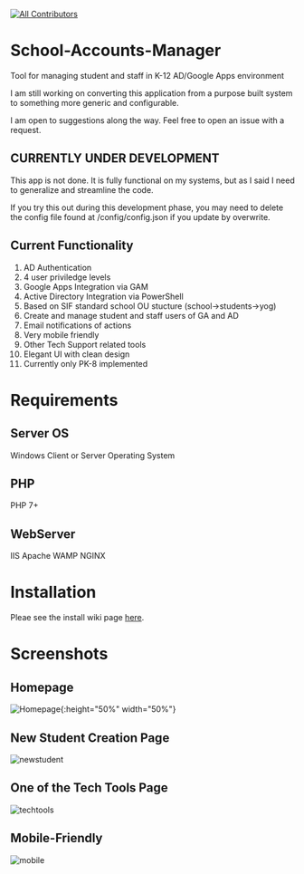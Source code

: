 [![All Contributors](https://img.shields.io/badge/all_contributors-1-orange.svg?style=flat-square)](#contributors) 
# School-Accounts-Manager
Tool for managing student and staff in  K-12 AD/Google Apps environment



I am still working on converting this application from a purpose built system to something more generic and configurable.

I am open to suggestions along the way. Feel free to open an issue with a request.

## CURRENTLY UNDER DEVELOPMENT
This app is not done. It is fully functional on my systems, but as I said I need to generalize and streamline the code.

If you try this out during this development phase, you may need to delete the config file found at /config/config.json if you update by overwrite.

## Current Functionality
1. AD Authentication
1. 4 user priviledge levels
1. Google Apps Integration via GAM
1. Active Directory Integration via PowerShell
1. Based on SIF standard school OU stucture (school->students->yog)
1. Create and manage student and staff users of GA and AD
1. Email notifications of actions
1. Very mobile friendly
1. Other Tech Support related tools
1. Elegant UI with clean design
1. Currently only PK-8 implemented

# Requirements

## Server OS
Windows Client or Server Operating System

## PHP
PHP 7+

## WebServer
IIS
Apache
WAMP
NGINX


# Installation

Pleae see the install wiki page [here](https://github.com/jacobsen9026/School-Accounts-Manager/wiki/Installation).


# Screenshots
## Homepage
![Homepage](https://github.com/jacobsen9026/School-Accounts-Manager/blob/dev/.github/images/homepage.png?raw=true){:height="50%" width="50%"}
## New Student Creation Page
![newstudent](https://github.com/jacobsen9026/School-Accounts-Manager/blob/dev/.github/images/newstudent.png?raw=true)
## One of the Tech Tools Page
![techtools](https://github.com/jacobsen9026/School-Accounts-Manager/blob/dev/.github/images/techtools.png?raw=true)
## Mobile-Friendly
![mobile](https://github.com/jacobsen9026/School-Accounts-Manager/blob/dev/.github/images/mobile.png?raw=true)

